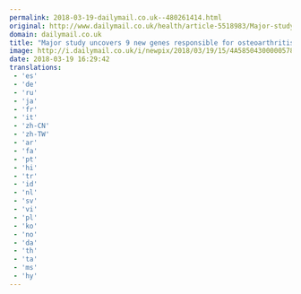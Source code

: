 ```yaml
---
permalink: 2018-03-19-dailymail.co.uk--480261414.html
original: http://www.dailymail.co.uk/health/article-5518983/Major-study-uncovers-9-new-genes-responsible-osteoarthritis.html?ITO=1490&ns_mchannel=rss&ns_campaign=1490
domain: dailymail.co.uk
title: "Major study uncovers 9 new genes responsible for osteoarthritis"
image: http://i.dailymail.co.uk/i/newpix/2018/03/19/15/4A58504300000578-0-image-a-5_1521473787601.jpg
date: 2018-03-19 16:29:42
translations: 
 - 'es'
 - 'de'
 - 'ru'
 - 'ja'
 - 'fr'
 - 'it'
 - 'zh-CN'
 - 'zh-TW'
 - 'ar'
 - 'fa'
 - 'pt'
 - 'hi'
 - 'tr'
 - 'id'
 - 'nl'
 - 'sv'
 - 'vi'
 - 'pl'
 - 'ko'
 - 'no'
 - 'da'
 - 'th'
 - 'ta'
 - 'ms'
 - 'hy'
---
```


